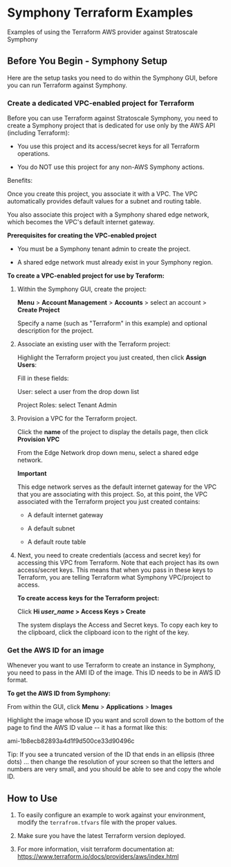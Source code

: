 # Symphony Terraform Examples
Examples of using the Terraform AWS provider against Stratoscale Symphony

## Before You Begin - Symphony Setup

Here are the setup tasks you need to do within the Symphony GUI, before you can run Terraform against Symphony.

### Create a dedicated VPC-enabled project for Terraform

Before you can use Terraform against Stratoscale Symphony, you need to create a Symphony project that is dedicated for use only by the AWS API (including Terraform):

* You use this project and its access/secret keys for all Terraform operations.

* You do NOT use this project for any non-AWS Symphony actions.

Benefits:

Once you create this project, you associate it with a VPC. The VPC automatically provides default values for a subnet and routing table. 

You also associate this project with a Symphony shared edge network, which becomes the VPC's default internet gateway.

**Prerequisites for creating the VPC-enabled project**

* You must be a Symphony tenant admin to create the project.

* A shared edge network must already exist in your Symphony region.

**To create a VPC-enabled project for use by Teraform:**

1. Within the Symphony GUI, create the project: 

    **Menu** > **Account Management** > **Accounts** > select an account > **Create Project**

    Specify a name (such as "Terraform" in this example) and optional description for the project.

2. Associate an existing user with the Terraform project:

    Highlight the Terraform project you just created, then click **Assign Users**: 

    Fill in these fields:

    User: select a user from the drop down list

    Project Roles: select Tenant Admin

3. Provision a VPC for the Terraform project.

    Click the **name** of the project to display the details page, then click **Provision VPC**

    From the Edge Network drop down menu, select a shared edge network.

    **Important** 

    This edge network serves as the default internet gateway for the VPC that you are associating with this project. So, at this point, the VPC associated with the Terraform project you just created contains:

    * A default internet gateway

    * A default subnet

    * A default route table

4. Next, you need to create credentials (access and secret key) for accessing this VPC from Terraform. Note that each project has its own access/secret keys. This means that when you pass in these keys to Terraform, you are telling Terraform what Symphony VPC/project to access.

    **To create access keys for the Terraform project:**

    Click **Hi *user_name* > Access Keys > Create**

    The system displays the Access and Secret keys. To copy each key to the clipboard, click the clipboard icon to the right of the key. 

### Get the AWS ID for an image

Whenever you want to use Terraform to create an instance in Symphony, you need to pass in the AMI ID of the image. This ID needs to be in AWS ID format.

**To get the AWS ID from Symphony:**

From within the GUI, click **Menu** > **Applications** > **Images**

Highlight the image whose ID you want and scroll down to the bottom of the page to find the AWS ID value -- it has a format like this:

ami-1b8ecb82893a4d1f9d500ce33d90496c

Tip: If you see a truncated version of the ID that ends in an ellipsis (three dots) ... then change the resolution of your screen so that the letters and numbers are very small, and you should be able to see and copy the whole ID.


## How to Use
1. To easily configure an example to work against your environment, modify the `terrafrom.tfvars` file with the proper values.

2. Make sure you have the latest Terraform version deployed.

3. For more information, visit terraform documentation at: https://www.terraform.io/docs/providers/aws/index.html
